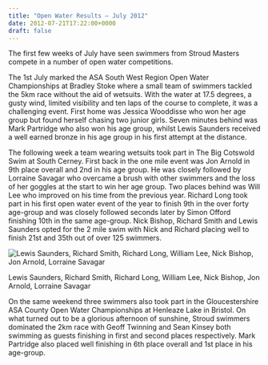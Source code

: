```yaml
---
title: "Open Water Results – July 2012"
date: 2012-07-21T17:22:00+0000
draft: false
---
```

The first few weeks of July have seen swimmers from Stroud Masters compete in a number of open water competitions.

The 1st July marked the ASA South West Region Open Water Championships at Bradley Stoke where a small team of swimmers tackled the 5km race without the aid of wetsuits. With the water at 17.5 degrees, a gusty wind, limited visibility and ten laps of the course to complete, it was a challenging event. First home was Jessica Wooddisse who won her age group but found herself chasing two junior girls. Seven minutes behind was Mark Partridge who also won his age group, whilst Lewis Saunders received a well earned bronze in his age group in his first attempt at the distance.

The following week a team wearing wetsuits took part in The Big Cotswold Swim at South Cerney. First back in the one mile event was Jon Arnold in 9th place overall and 2nd in his age group. He was closely followed by Lorraine Savagar who overcame a brush with other swimmers and the loss of her goggles at the start to win her age group. Two places behind was Will Lee who improved on his time from the previous year. Richard Long took part in his first open water event of the year to finish 9th in the over forty age-group and was closely followed seconds later by Simon Offord finishing 10th in the same age-group. Nick Bishop, Richard Smith and Lewis Saunders opted for the 2 mile swim with Nick and Richard placing well to finish 21st and 35th out of over 125 swimmers.

![Lewis Saunders, Richard Smith, Richard Long, William Lee, Nick Bishop, Jon Arnold, Lorraine Savagar](/images/2015/01/swropenwater_july2012.jpg)

Lewis Saunders, Richard Smith, Richard Long, William Lee, Nick Bishop, Jon Arnold, Lorraine Savagar

On the same weekend three swimmers also took part in the Gloucestershire ASA County Open Water Championships at Henleaze Lake in Bristol. On what turned out to be a glorious afternoon of sunshine, Stroud swimmers dominated the 2km race with Geoff Twinning and Sean Kinsey both swimming as guests finishing in first and second places respectively. Mark Partridge also placed well finishing in 6th place overall and 1st place in his age-group.


